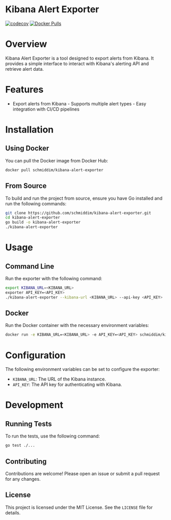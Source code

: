 # Kibana Alert Exporter

[![codecov](https://codecov.io/gh/schmiddim/kibana-alert-exporter/graph/badge.svg?token=yzZKPtqT4e)](https://codecov.io/gh/schmiddim/kibana-alert-exporter)
[![Docker Pulls](https://img.shields.io/docker/pulls/schmiddim/kibana-alert-exporter.svg)](https://hub.docker.com/r/schmiddim/kibana-alert-exporter/)

# Overview

Kibana Alert Exporter is a tool designed to export alerts from Kibana. It provides a simple interface to interact with
Kibana's alerting API and retrieve alert data.

# Features

- Export alerts from Kibana - Supports multiple alert types - Easy integration with CI/CD pipelines

# Installation

## Using Docker

You can pull the Docker image from Docker Hub: 
```sh 
docker pull schmiddim/kibana-alert-exporter 
```

## From Source
To build and run the project from source, ensure you have Go installed and run the following commands:

```sh 
git clone https://github.com/schmiddim/kibana-alert-exporter.git 
cd kibana-alert-exporter 
go build -o kibana-alert-exporter 
./kibana-alert-exporter 

```  
# Usage
## Command Line
Run the exporter with the following command:
```sh 
export KIBANA_URL=<KIBANA_URL>
exporter API_KEY=<API_KEY>
./kibana-alert-exporter --kibana-url <KIBANA_URL> --api-key <API_KEY> 
```  
## Docker
Run the Docker container with the necessary environment variables:
```sh 
docker run -e KIBANA_URL=<KIBANA_URL> -e API_KEY=<API_KEY> schmiddim/kibana-alert-exporter 
```  

# Configuration
The following environment variables can be set to configure the exporter:  
- `KIBANA_URL`: The URL of the Kibana instance.
- `API_KEY`: The API key for authenticating with Kibana.  
# Development
## Running Tests
To run the tests, use the following command: 
```sh 
go test ./... 
```  
## Contributing
Contributions are welcome! Please open an issue or submit a pull request for any changes.  
## License
This project is licensed under the MIT License. See the `LICENSE` file for details.